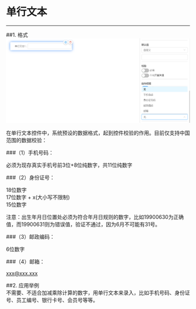# 单行文本
***
##1. 格式   
![单行文本_格式][单行文本_格式]

在单行文本控件中，系统预设的数据格式，起到控件校验的作用。目前仅支持中国范围的数据校验：

###（1）手机号码：   

必须为现存真实手机号前3位+8位纯数字，共11位纯数字

###（2）身份证号：   

18位数字  
17位数字 + x(大小写不限制)  
15位数字  

注意：出生年月日位置处必须为符合年月日规则的数字，比如19900630为正确值，而19900631则为错误值，验证不通过，因为6月不可能有31号。

###（3）邮政编码：   

6位数字

###（4）邮箱：   

xxx@xxx.xxx


##2. 应用举例   
不需要、不适合加减乘除计算的数字，用单行文本来录入，比如手机号码、身份证号、员工编号、银行卡号、会员号等等。

[单行文本_格式]:..\assets\设计页面\单行文本_格式.png